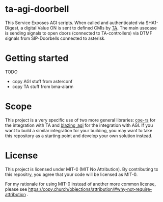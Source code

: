 # ta-agi-doorbell
This Service Exposes AGI scripts.
When called and authenticated via SHA1-Digest, a digital Value ON is sent to defined CMIs by [TA](www.ta.co.at).
The main usecase is sending signals to open doors (connected to TA-controllers) via DTMF signals from SIP-Doorbells connected to asterisk.

# Getting started
TODO
- copy AGI stuff from asterconf
- copy TA stuff from bma-alarm

# Scope
This project is a very specific use of two more general libraries: [coe-rs](https://github.com/curatorsigma/coe-rs) for the integration with TA and [blazing_agi](https://github.com/curatorsigma/blazing_agi) for the integration with AGI.
If you want to build a similar integration for your building, you may want to take this repository as a starting point and develop your own solution instead.

# License
This project is licensed under MIT-0 (MIT No Attribution).
By contributing to this repositry, you agree that your code will be licensed as MIT-0.

For my rationale for using MIT-0 instead of another more common license, please see
https://copy.church/objections/attribution/#why-not-require-attribution .

